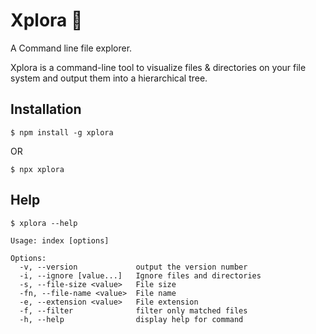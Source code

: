 # Xplora 📁

A Command line file explorer.

Xplora is a command-line tool to visualize files & directories on your file system and output them into a hierarchical tree.

## **Installation**

```
$ npm install -g xplora
```

OR

```
$ npx xplora
```

## **Help**

```
$ xplora --help
```

```
Usage: index [options]

Options:
  -v, --version             output the version number
  -i, --ignore [value...]   Ignore files and directories
  -s, --file-size <value>   File size
  -fn, --file-name <value>  File name
  -e, --extension <value>   File extension
  -f, --filter              filter only matched files
  -h, --help                display help for command
```
